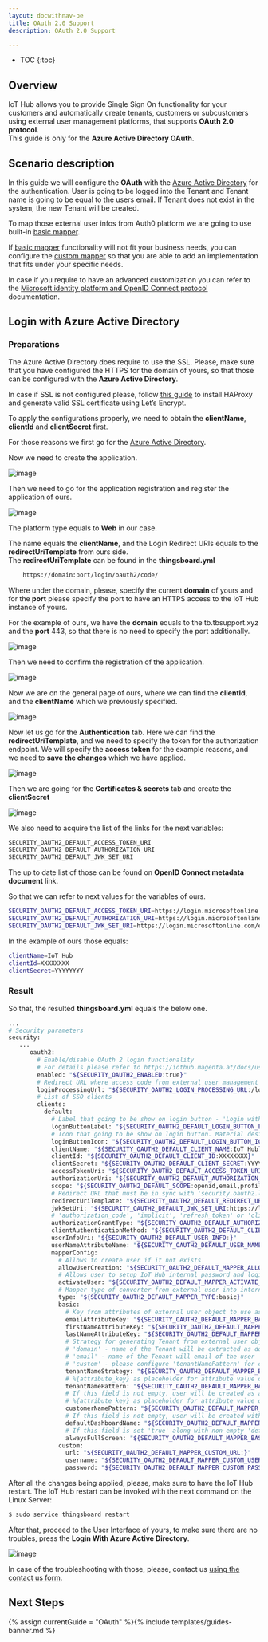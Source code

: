 ```yaml
---
layout: docwithnav-pe
title: OAuth 2.0 Support
description: OAuth 2.0 Support

---
```


* TOC
{:toc}

## Overview
IoT Hub allows you to provide Single Sign On functionality for your customers and automatically create tenants, customers or subcustomers using external user management platforms, that supports **OAuth 2.0 protocol**.  
This guide is only for the **Azure Active Directory OAuth**. 
## Scenario description

In this guide we will configure the **OAuth** with the [Azure Active Directory](https://portal.azure.com/) for the authentication. 
User is going to be logged into the Tenant and Tenant name is going to be equal to the users email.
If Tenant does not exist in the system, the new Tenant will be created.

To map those external user infos from Auth0 platform we are going to use built-in [basic mapper](/docs/user-guide/oauth-2-support/#basic-mapper). 

If [basic mapper](/docs/user-guide/oauth-2-support/#basic-mapper) functionality will not fit your business needs, you can configure the [custom mapper](/docs/user-guide/oauth-2-support/#custom-mapper)  so that you are able to add an implementation that fits under your specific needs.

In case if you require to have an advanced customization you can refer to the [Microsoft identity platform and OpenID Connect protocol](https://docs.microsoft.com/en-us/azure/active-directory/develop/v2-protocols-oidc) documentation.

## Login with Azure Active Directory

### Preparations 

The Azure Active Directory does require to use the SSL. Please, make sure that you have configured the HTTPS for the domain of yours, so that those can be configured with the **Azure Active Directory**.
  
In case if SSL is not configured please, follow [this guide](/docs/user-guide/install/pe/add-haproxy-ubuntu/) to install HAProxy and generate valid SSL certificate using Let’s Encrypt.
                                 


To apply the configurations properly, we need to obtain the **clientName**,  **clientId** and **clientSecret** first.  

For those reasons we first go for the [Azure Active Directory](https://portal.azure.com/#blade/Microsoft_AAD_IAM/ActiveDirectoryMenuBlade/Overview).  

Now we need to create the application. 

![image](/images/user-guide/oauth-2-support/azure/azure-go-for-ad.png)

Then we need to go for the application registration and register the application of ours. 

![image](/images/user-guide/oauth-2-support/azure/azure-go-for-and-create-application.png)

The platform type equals to **Web** in our case. 

The name equals the **clientName**, and the Login Redirect URIs equals to the **redirectUriTemplate** from ours side.   
The  **redirectUriTemplate** can be found in the **thingsboard.yml**

```bash
    https://domain:port/login/oauth2/code/
```  

Where under the domain, please, specify the current **domain** of yours and for the **port** please specify the port to have an HTTPS access to the IoT Hub instance of yours.  

For the example of ours, we have the **domain** equals to the tb.tbsupport.xyz and the **port** 443, so that there is no need to specify the port additionally.  
 

![image](/images/user-guide/oauth-2-support/azure/azure-create-application.png)

Then we need to confirm the registration of the application.

![image](/images/user-guide/oauth-2-support/azure/azure-application-general-data.png)

Now we are on the general page of ours, where we can find the **clientId**, and the **clientName** which we previously specified.  
  
![image](/images/user-guide/oauth-2-support/azure/azure-application-authentication.png)

Now let us go for the **Authentication** tab. Here we can find the **redirectUriTemplate**, and we need to specify the token 
for the authorization endpoint. We will specify the **access token** for the example reasons, and we need to **save the 
changes** which we have applied. 

![image](/images/user-guide/oauth-2-support/azure/azure-application-secrets.png)

Then we are going for the **Certificates & secrets** tab and create the **clientSecret** 

![image](/images/user-guide/oauth-2-support/azure/azure-application-endpoints.png)

We also need to acquire the list of the links for the next variables:  

```bash
SECURITY_OAUTH2_DEFAULT_ACCESS_TOKEN_URI
SECURITY_OAUTH2_DEFAULT_AUTHORIZATION_URI
SECURITY_OAUTH2_DEFAULT_JWK_SET_URI
```

The up to date list of those can be found on **OpenID Connect metadata document** link. 

So that we can refer to next values for the variables of ours.  
```bash
SECURITY_OAUTH2_DEFAULT_ACCESS_TOKEN_URI=https://login.microsoftonline.com/example-tenant-id/oauth2/token
SECURITY_OAUTH2_DEFAULT_AUTHORIZATION_URI=https://login.microsoftonline.com/example-tenant-id/oauth2/authorize
SECURITY_OAUTH2_DEFAULT_JWK_SET_URI=https://login.microsoftonline.com/example-tenant-id/discovery/keys
```

In the example of ours those equals: 
```bash
clientName=IoT Hub
clientId=XXXXXXXX
clientSecret=YYYYYYYY
```


### Result

So that, the resulted **thingsboard.yml** equals the below one. 

```bash
...
# Security parameters
security:
   ...
      oauth2:
        # Enable/disable OAuth 2 login functionality
        # For details please refer to https://iothub.magenta.at/docs/user-guide/oauth-2-support/
        enabled: "${SECURITY_OAUTH2_ENABLED:true}"
        # Redirect URL where access code from external user management system will be processed
        loginProcessingUrl: "${SECURITY_OAUTH2_LOGIN_PROCESSING_URL:/login/oauth2/code/}"
        # List of SSO clients
        clients:
          default:
            # Label that going to be show on login button - 'Login with {loginButtonLabel}'
            loginButtonLabel: "${SECURITY_OAUTH2_DEFAULT_LOGIN_BUTTON_LABEL:Azure Active Directory}"
            # Icon that going to be show on login button. Material design icon ID (https://material.angularjs.org/latest/api/directive/mdIcon)
            loginButtonIcon: "${SECURITY_OAUTH2_DEFAULT_LOGIN_BUTTON_ICON:}"
            clientName: "${SECURITY_OAUTH2_DEFAULT_CLIENT_NAME:IoT Hub}"
            clientId: "${SECURITY_OAUTH2_DEFAULT_CLIENT_ID:XXXXXXXX}"
            clientSecret: "${SECURITY_OAUTH2_DEFAULT_CLIENT_SECRET:YYYYYYYY}"
            accessTokenUri: "${SECURITY_OAUTH2_DEFAULT_ACCESS_TOKEN_URI:https://login.microsoftonline.com/example-tenant-id/oauth2/token}"
            authorizationUri: "${SECURITY_OAUTH2_DEFAULT_AUTHORIZATION_URI:https://login.microsoftonline.com/example-tenant-id/oauth2/authorize}"
            scope: "${SECURITY_OAUTH2_DEFAULT_SCOPE:openid,email,profile}"
            # Redirect URL that must be in sync with 'security.oauth2.loginProcessingUrl', but domain name added
            redirectUriTemplate: "${SECURITY_OAUTH2_DEFAULT_REDIRECT_URI_TEMPLATE:https://tb.tbsupport.xyz/login/oauth2/code/}"
            jwkSetUri: "${SECURITY_OAUTH2_DEFAULT_JWK_SET_URI:https://login.microsoftonline.com/example-tenant-id/discovery/keys}"
            # 'authorization_code', 'implicit', 'refresh_token' or 'client_credentials'
            authorizationGrantType: "${SECURITY_OAUTH2_DEFAULT_AUTHORIZATION_GRANT_TYPE:authorization_code}"
            clientAuthenticationMethod: "${SECURITY_OAUTH2_DEFAULT_CLIENT_AUTHENTICATION_METHOD:post}" # basic or post
            userInfoUri: "${SECURITY_OAUTH2_DEFAULT_USER_INFO:}"
            userNameAttributeName: "${SECURITY_OAUTH2_DEFAULT_USER_NAME_ATTRIBUTE_NAME:email}"
            mapperConfig:
              # Allows to create user if it not exists
              allowUserCreation: "${SECURITY_OAUTH2_DEFAULT_MAPPER_ALLOW_USER_CREATION:true}"
              # Allows user to setup IoT Hub internal password and login over default Login window
              activateUser: "${SECURITY_OAUTH2_DEFAULT_MAPPER_ACTIVATE_USER:false}"
              # Mapper type of converter from external user into internal - 'basic' or 'custom'
              type: "${SECURITY_OAUTH2_DEFAULT_MAPPER_TYPE:basic}"
              basic:
                # Key from attributes of external user object to use as email
                emailAttributeKey: "${SECURITY_OAUTH2_DEFAULT_MAPPER_BASIC_EMAIL_ATTRIBUTE_KEY:email}"
                firstNameAttributeKey: "${SECURITY_OAUTH2_DEFAULT_MAPPER_BASIC_FIRST_NAME_ATTRIBUTE_KEY:}"
                lastNameAttributeKey: "${SECURITY_OAUTH2_DEFAULT_MAPPER_BASIC_LAST_NAME_ATTRIBUTE_KEY:}"
                # Strategy for generating Tenant from external user object - 'domain', 'email' or 'custom'
                # 'domain' - name of the Tenant will be extracted as domain from the email of the user
                # 'email' - name of the Tenant will email of the user
                # 'custom' - please configure 'tenantNamePattern' for custom mapping
                tenantNameStrategy: "${SECURITY_OAUTH2_DEFAULT_MAPPER_BASIC_TENANT_NAME_STRATEGY:domain}"
                # %{attribute_key} as placeholder for attribute value of attributes of external user object
                tenantNamePattern: "${SECURITY_OAUTH2_DEFAULT_MAPPER_BASIC_TENANT_NAME_PATTERN:}"
                # If this field is not empty, user will be created as a user under defined Customer
                # %{attribute_key} as placeholder for attribute value of attributes of external user object
                customerNamePattern: "${SECURITY_OAUTH2_DEFAULT_MAPPER_BASIC_CUSTOMER_NAME_PATTERN:}"
                # If this field is not empty, user will be created with default defined Dashboard
                defaultDashboardName: "${SECURITY_OAUTH2_DEFAULT_MAPPER_BASIC_DEFAULT_DASHBOARD_NAME:}"
                # If this field is set 'true' along with non-empty 'defaultDashboardName', user will start from the defined Dashboard in fullscreen mode
                alwaysFullScreen: "${SECURITY_OAUTH2_DEFAULT_MAPPER_BASIC_ALWAYS_FULL_SCREEN:false}"
              custom:
                url: "${SECURITY_OAUTH2_DEFAULT_MAPPER_CUSTOM_URL:}"
                username: "${SECURITY_OAUTH2_DEFAULT_MAPPER_CUSTOM_USERNAME:}"
                password: "${SECURITY_OAUTH2_DEFAULT_MAPPER_CUSTOM_PASSWORD:}"
```


After all the changes being applied, please, make sure to have the IoT Hub restart.
The IoT Hub restart can be invoked with the next command on the Linux Server: 
```bash
$ sudo service thingsboard restart
```  
After that, proceed to the User Interface of yours, to make sure there are no troubles, press the **Login With Azure Active Directory**.

![image](/images/user-guide/oauth-2-support/azure/azure-login.png)

In case of the troubleshooting with those, please, contact us [using the contact us form](/docs/contact-us/).

## Next Steps

{% assign currentGuide = "OAuth" %}{% include templates/guides-banner.md %}
